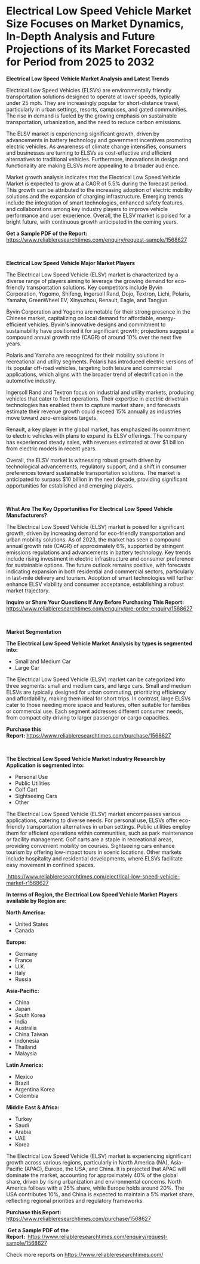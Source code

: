 <p><h1>Electrical Low Speed Vehicle Market Size Focuses on Market Dynamics, In-Depth Analysis and Future Projections of its Market Forecasted for Period from 2025 to 2032</h1></p><p><strong>Electrical Low Speed Vehicle Market Analysis and Latest Trends</strong></p>
<p><p>Electrical Low Speed Vehicles (ELSVs) are environmentally friendly transportation solutions designed to operate at lower speeds, typically under 25 mph. They are increasingly popular for short-distance travel, particularly in urban settings, resorts, campuses, and gated communities. The rise in demand is fueled by the growing emphasis on sustainable transportation, urbanization, and the need to reduce carbon emissions.</p><p>The ELSV market is experiencing significant growth, driven by advancements in battery technology and government incentives promoting electric vehicles. As awareness of climate change intensifies, consumers and businesses are turning to ELSVs as cost-effective and efficient alternatives to traditional vehicles. Furthermore, innovations in design and functionality are making ELSVs more appealing to a broader audience.</p><p>Market growth analysis indicates that the Electrical Low Speed Vehicle Market is expected to grow at a CAGR of 5.5% during the forecast period. This growth can be attributed to the increasing adoption of electric mobility solutions and the expansion of charging infrastructure. Emerging trends include the integration of smart technologies, enhanced safety features, and collaborations among key industry players to improve vehicle performance and user experience. Overall, the ELSV market is poised for a bright future, with continuous growth anticipated in the coming years.</p></p>
<p><strong>Get a Sample PDF of the Report:&nbsp;</strong> <a href="https://www.reliableresearchtimes.com/enquiry/request-sample/1568627?utm_campaign=3056&utm_medium=2&utm_source=Github&utm_content=ia&utm_term=25032025&utm_id=electrical-low-speed-vehicle">https://www.reliableresearchtimes.com/enquiry/request-sample/1568627</a></p>
<p>&nbsp;</p>
<p><strong>Electrical Low Speed Vehicle Major Market Players</strong></p>
<p><p>The Electrical Low Speed Vehicle (ELSV) market is characterized by a diverse range of players aiming to leverage the growing demand for eco-friendly transportation solutions. Key competitors include Byvin Corporation, Yogomo, Shifeng, Ingersoll Rand, Dojo, Textron, Lichi, Polaris, Yamaha, GreenWheel EV, Xinyuzhou, Renault, Eagle, and Tangjun. </p><p>Byvin Corporation and Yogomo are notable for their strong presence in the Chinese market, capitalizing on local demand for affordable, energy-efficient vehicles. Byvin's innovative designs and commitment to sustainability have positioned it for significant growth; projections suggest a compound annual growth rate (CAGR) of around 10% over the next five years. </p><p>Polaris and Yamaha are recognized for their mobility solutions in recreational and utility segments. Polaris has introduced electric versions of its popular off-road vehicles, targeting both leisure and commercial applications, which aligns with the broader trend of electrification in the automotive industry. </p><p>Ingersoll Rand and Textron focus on industrial and utility markets, producing vehicles that cater to fleet operations. Their expertise in electric drivetrain technologies has enabled them to capture market share, and forecasts estimate their revenue growth could exceed 15% annually as industries move toward zero-emissions targets. </p><p>Renault, a key player in the global market, has emphasized its commitment to electric vehicles with plans to expand its ELSV offerings. The company has experienced steady sales, with revenues estimated at over $1 billion from electric models in recent years. </p><p>Overall, the ELSV market is witnessing robust growth driven by technological advancements, regulatory support, and a shift in consumer preferences toward sustainable transportation solutions. The market is anticipated to surpass $10 billion in the next decade, providing significant opportunities for established and emerging players.</p></p>
<p>&nbsp;</p>
<p><strong>What Are The Key Opportunities For Electrical Low Speed Vehicle Manufacturers?</strong></p>
<p><p>The Electrical Low Speed Vehicle (ELSV) market is poised for significant growth, driven by increasing demand for eco-friendly transportation and urban mobility solutions. As of 2023, the market has seen a compound annual growth rate (CAGR) of approximately 6%, supported by stringent emissions regulations and advancements in battery technology. Key trends include rising investment in electric infrastructure and consumer preference for sustainable options. The future outlook remains positive, with forecasts indicating expansion in both residential and commercial sectors, particularly in last-mile delivery and tourism. Adoption of smart technologies will further enhance ELSV viability and consumer acceptance, establishing a robust market trajectory.</p></p>
<p><strong>Inquire or Share Your Questions If Any Before Purchasing This Report:</strong> <a href="https://www.reliableresearchtimes.com/enquiry/pre-order-enquiry/1568627?utm_campaign=3056&utm_medium=2&utm_source=Github&utm_content=ia&utm_term=25032025&utm_id=electrical-low-speed-vehicle">https://www.reliableresearchtimes.com/enquiry/pre-order-enquiry/1568627</a></p>
<p>&nbsp;</p>
<p><strong>Market Segmentation</strong></p>
<p><strong>The Electrical Low Speed Vehicle Market Analysis by types is segmented into:</strong></p>
<p><ul><li>Small and Medium Car</li><li>Large Car</li></ul></p>
<p><p>The Electrical Low Speed Vehicle (ELSV) market can be categorized into three segments: small and medium cars, and large cars. Small and medium ELSVs are typically designed for urban commuting, prioritizing efficiency and affordability, making them ideal for short trips. In contrast, large ELSVs cater to those needing more space and features, often suitable for families or commercial use. Each segment addresses different consumer needs, from compact city driving to larger passenger or cargo capacities.</p></p>
<p><strong>Purchase this Report:&nbsp;</strong><a href="https://www.reliableresearchtimes.com/purchase/1568627?utm_campaign=3056&utm_medium=2&utm_source=Github&utm_content=ia&utm_term=25032025&utm_id=electrical-low-speed-vehicle">https://www.reliableresearchtimes.com/purchase/1568627</a></p>
<p>&nbsp;</p>
<p><strong>The Electrical Low Speed Vehicle Market Industry Research by Application is segmented into:</strong></p>
<p><ul><li>Personal Use</li><li>Public Utilities</li><li>Golf Cart</li><li>Sightseeing Cars</li><li>Other</li></ul></p>
<p><p>The Electrical Low Speed Vehicle (ELSV) market encompasses various applications, catering to diverse needs. For personal use, ELSVs offer eco-friendly transportation alternatives in urban settings. Public utilities employ them for efficient operations within communities, such as park maintenance or facility management. Golf carts are a staple in recreational areas, providing convenient mobility on courses. Sightseeing cars enhance tourism by offering low-impact tours in scenic locations. Other markets include hospitality and residential developments, where ELSVs facilitate easy movement in confined spaces.</p></p>
<p><a href="https://www.reliableresearchtimes.com/electrical-low-speed-vehicle-market-r1568627?utm_campaign=3056&utm_medium=2&utm_source=Github&utm_content=ia&utm_term=25032025&utm_id=electrical-low-speed-vehicle">&nbsp;https://www.reliableresearchtimes.com/electrical-low-speed-vehicle-market-r1568627</a></p>
<p><strong>In terms of Region, the Electrical Low Speed Vehicle Market Players available by Region are:</strong></p>
<p>
    <p> <strong> North America: </strong>
        <ul>
            <li>United States</li>
            <li>Canada</li>
        </ul>
        </p> 
    <p> <strong> Europe: </strong>
        <ul>
            <li>Germany</li>
            <li>France</li>
            <li>U.K.</li>
            <li>Italy</li>
            <li>Russia</li>
        </ul>
        </p> 
    <p> <strong> Asia-Pacific: </strong>
        <ul>
            <li>China</li>
            <li>Japan</li>
            <li>South Korea</li>
            <li>India</li>
            <li>Australia</li>
            <li>China Taiwan</li>
            <li>Indonesia</li>
            <li>Thailand</li>
            <li>Malaysia</li>
        </ul>
        </p> 
    <p> <strong> Latin America: </strong>
        <ul>
            <li>Mexico</li>
            <li>Brazil</li>
            <li>Argentina Korea</li>
            <li>Colombia</li>
        </ul>
        </p> 
    <p> <strong> Middle East & Africa: </strong>
        <ul>
            <li>Turkey</li>
            <li>Saudi</li>
            <li>Arabia</li>
            <li>UAE</li>
            <li>Korea</li>
        </ul>
    </p>
    </p>
<p><p>The Electrical Low Speed Vehicle (ELSV) market is experiencing significant growth across various regions, particularly in North America (NA), Asia-Pacific (APAC), Europe, the USA, and China. It is projected that APAC will dominate the market, accounting for approximately 40% of the global share, driven by rising urbanization and environmental concerns. North America follows with a 25% share, while Europe holds around 20%. The USA contributes 10%, and China is expected to maintain a 5% market share, reflecting regional priorities and regulatory frameworks.</p></p>
<p><strong>Purchase this Report: </strong><a href="https://www.reliableresearchtimes.com/purchase/1568627?utm_campaign=3056&utm_medium=2&utm_source=Github&utm_content=ia&utm_term=25032025&utm_id=electrical-low-speed-vehicle">https://www.reliableresearchtimes.com/purchase/1568627</a></p>
<p>&nbsp;<strong>Get a Sample PDF of the Report:&nbsp;&nbsp;</strong><a href="https://www.reliableresearchtimes.com/enquiry/request-sample/1568627?utm_campaign=3056&utm_medium=2&utm_source=Github&utm_content=ia&utm_term=25032025&utm_id=electrical-low-speed-vehicle">https://www.reliableresearchtimes.com/enquiry/request-sample/1568627</a></p>
<p><strong></strong></p>
<p>Check more reports on <a href="https://www.reliableresearchtimes.com/?utm_campaign=3056&utm_medium=2&utm_source=Github&utm_content=ia&utm_term=25032025&utm_id=electrical-low-speed-vehicle">https://www.reliableresearchtimes.com/</a></p>